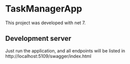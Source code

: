 # TaskManagerApp

This project was developed with net 7.

## Development server
Just run the application, and all endpoints will be listed in http://localhost:5109/swagger/index.html
